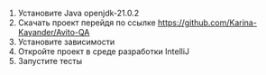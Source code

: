 1. Установите Java openjdk-21.0.2
2. Скачать проект перейдя по ссылке https://github.com/Karina-Kayander/Avito-QA
3. Установите зависимости 
4. Откройте проект в среде разработки IntelliJ
5. Запустите тесты
